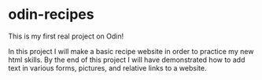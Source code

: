# odin-recipes
This is my first real project on Odin!

In this project I will make a basic recipe website in order to practice my new html skills. By the end of this project I will have demonstrated how to add text in various forms, pictures, and relative links to a website.